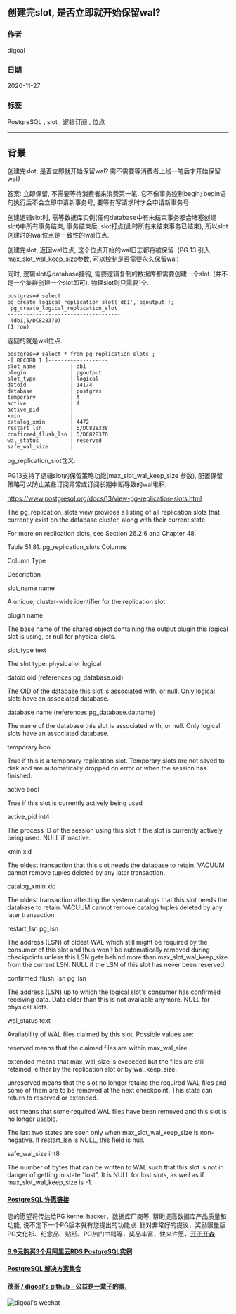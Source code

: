 ## 创建完slot, 是否立即就开始保留wal?    
      
### 作者      
digoal     
      
### 日期      
2020-11-27      
      
### 标签      
PostgreSQL , slot , 逻辑订阅 , 位点          
      
----      
      
## 背景    
创建完slot, 是否立即就开始保留wal? 需不需要等消费者上线一笔后才开始保留wal?  
  
答案: 立即保留, 不需要等待消费者来消费第一笔.   它不像事务控制begin; begin语句执行后不会立即申请新事务号, 要等有写请求时才会申请新事务号.      
  
创建逻辑slot时, 需等数据库实例(任何database中有未结束事务都会堵塞创建slot)中所有事务结束, 事务结束后, slot打点(此时所有未结束事务已结束), 所以slot创建时的wal位点是一致性的wal位点.   
  
创建完slot, 返回wal位点, 这个位点开始的wal日志都将被保留. (PG  13 引入max_slot_wal_keep_size参数, 可以控制是否需要永久保留wal)  
  
同时, 逻辑slot与database挂钩, 需要逻辑复制的数据库都需要创建一个slot. (并不是一个集群创建一个slot即可).  物理slot则只需要1个.    
  
```  
postgres=# select pg_create_logical_replication_slot('db1','pgoutput');  
 pg_create_logical_replication_slot   
------------------------------------  
 (db1,5/DC828370)  
(1 row)  
```  
  
返回的就是wal位点.   
  
```  
postgres=# select * from pg_replication_slots ;  
-[ RECORD 1 ]-------+-----------  
slot_name           | db1  
plugin              | pgoutput  
slot_type           | logical  
datoid              | 14174  
database            | postgres  
temporary           | f  
active              | f  
active_pid          |   
xmin                |   
catalog_xmin        | 4472  
restart_lsn         | 5/DC828338  
confirmed_flush_lsn | 5/DC828370  
wal_status          | reserved  
safe_wal_size       |   
```  
  
pg_replication_slot含义:   
  
PG13支持了逻辑slot的保留策略功能(max_slot_wal_keep_size 参数), 配置保留策略可以防止某些订阅异常或订阅长期中断导致的wal堆积.   
  
  
  
https://www.postgresql.org/docs/13/view-pg-replication-slots.html  
  
The pg_replication_slots view provides a listing of all replication slots that currently exist on the database cluster, along with their current state.  
  
For more on replication slots, see Section 26.2.6 and Chapter 48.  
  
Table 51.81. pg_replication_slots Columns  
  
Column Type  
  
Description  
  
slot_name name  
  
A unique, cluster-wide identifier for the replication slot  
  
plugin name  
  
The base name of the shared object containing the output plugin this logical slot is using, or null for physical slots.  
  
slot_type text  
  
The slot type: physical or logical  
  
datoid oid (references pg_database.oid)  
  
The OID of the database this slot is associated with, or null. Only logical slots have an associated database.  
  
database name (references pg_database.datname)  
  
The name of the database this slot is associated with, or null. Only logical slots have an associated database.  
  
temporary bool  
  
True if this is a temporary replication slot. Temporary slots are not saved to disk and are automatically dropped on error or when the session has finished.  
  
active bool  
  
True if this slot is currently actively being used  
  
active_pid int4  
  
The process ID of the session using this slot if the slot is currently actively being used. NULL if inactive.  
  
xmin xid  
  
The oldest transaction that this slot needs the database to retain. VACUUM cannot remove tuples deleted by any later transaction.  
  
catalog_xmin xid  
  
The oldest transaction affecting the system catalogs that this slot needs the database to retain. VACUUM cannot remove catalog tuples deleted by any later transaction.  
  
restart_lsn pg_lsn  
  
The address (LSN) of oldest WAL which still might be required by the consumer of this slot and thus won't be automatically removed during checkpoints unless this LSN gets behind more than max_slot_wal_keep_size from the current LSN. NULL if the LSN of this slot has never been reserved.  
  
confirmed_flush_lsn pg_lsn  
  
The address (LSN) up to which the logical slot's consumer has confirmed receiving data. Data older than this is not available anymore. NULL for physical slots.  
  
wal_status text  
  
Availability of WAL files claimed by this slot. Possible values are:  
  
reserved means that the claimed files are within max_wal_size.  
  
extended means that max_wal_size is exceeded but the files are still retained, either by the replication slot or by wal_keep_size.  
  
unreserved means that the slot no longer retains the required WAL files and some of them are to be removed at the next checkpoint. This state can return to reserved or extended.  
  
lost means that some required WAL files have been removed and this slot is no longer usable.  
  
The last two states are seen only when max_slot_wal_keep_size is non-negative. If restart_lsn is NULL, this field is null.  
  
safe_wal_size int8  
  
The number of bytes that can be written to WAL such that this slot is not in danger of getting in state "lost". It is NULL for lost slots, as well as if max_slot_wal_keep_size is -1.  
   
  
#### [PostgreSQL 许愿链接](https://github.com/digoal/blog/issues/76 "269ac3d1c492e938c0191101c7238216")
您的愿望将传达给PG kernel hacker、数据库厂商等, 帮助提高数据库产品质量和功能, 说不定下一个PG版本就有您提出的功能点. 针对非常好的提议，奖励限量版PG文化衫、纪念品、贴纸、PG热门书籍等，奖品丰富，快来许愿。[开不开森](https://github.com/digoal/blog/issues/76 "269ac3d1c492e938c0191101c7238216").  
  
  
#### [9.9元购买3个月阿里云RDS PostgreSQL实例](https://www.aliyun.com/database/postgresqlactivity "57258f76c37864c6e6d23383d05714ea")
  
  
#### [PostgreSQL 解决方案集合](https://yq.aliyun.com/topic/118 "40cff096e9ed7122c512b35d8561d9c8")
  
  
#### [德哥 / digoal's github - 公益是一辈子的事.](https://github.com/digoal/blog/blob/master/README.md "22709685feb7cab07d30f30387f0a9ae")
  
  
![digoal's wechat](../pic/digoal_weixin.jpg "f7ad92eeba24523fd47a6e1a0e691b59")
  
